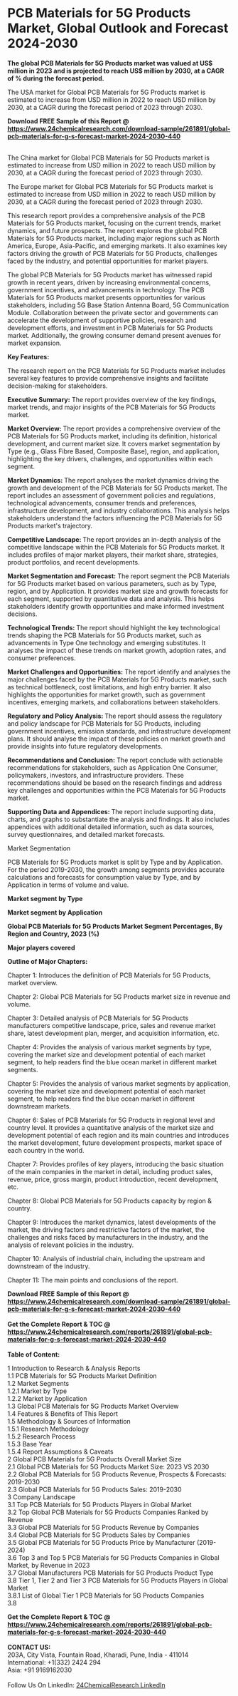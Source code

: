 <h1>PCB Materials for 5G Products Market, Global Outlook and Forecast 2024-2030</h1><p><strong>The global PCB Materials for 5G Products market was valued at US$ million in 2023 and is projected to reach US$ million by 2030, at a CAGR of % during the forecast period.</strong></p><p>
</p><p>The USA market for Global PCB Materials for 5G Products market is estimated to increase from USD million in 2022 to reach USD million by 2030, at a CAGR during the forecast period of 2023 through 2030.</p><div><b>Download FREE Sample of this Report @ 
            <a href="https://www.24chemicalresearch.com/download-sample/261891/global-pcb-materials-for-g-s-forecast-market-2024-2030-440">
            https://www.24chemicalresearch.com/download-sample/261891/global-pcb-materials-for-g-s-forecast-market-2024-2030-440</a></b></div><br><p>
</p><p>The China market for Global PCB Materials for 5G Products market is estimated to increase from USD million in 2022 to reach USD million by 2030, at a CAGR during the forecast period of 2023 through 2030.</p><p>
</p><p>The Europe market for Global PCB Materials for 5G Products market is estimated to increase from USD million in 2022 to reach USD million by 2030, at a CAGR during the forecast period of 2023 through 2030.</p><p>
</p><p>This research report provides a comprehensive analysis of the PCB Materials for 5G Products market, focusing on the current trends, market dynamics, and future prospects. The report explores the global PCB Materials for 5G Products market, including major regions such as North America, Europe, Asia-Pacific, and emerging markets. It also examines key factors driving the growth of PCB Materials for 5G Products, challenges faced by the industry, and potential opportunities for market players.</p><p>
The global PCB Materials for 5G Products market has witnessed rapid growth in recent years, driven by increasing environmental concerns, government incentives, and advancements in technology. The PCB Materials for 5G Products market presents opportunities for various stakeholders, including 5G Base Station Antenna Board, 5G Communication Module. Collaboration between the private sector and governments can accelerate the development of supportive policies, research and development efforts, and investment in PCB Materials for 5G Products market. Additionally, the growing consumer demand present avenues for market expansion.</p><p>
<strong>Key Features:</strong></p><p>
The research report on the PCB Materials for 5G Products market includes several key features to provide comprehensive insights and facilitate decision-making for stakeholders.</p><p>
<strong>Executive Summary:</strong> The report provides overview of the key findings, market trends, and major insights of the PCB Materials for 5G Products market.</p><p>
<strong>Market Overview: </strong>The report provides a comprehensive overview of the PCB Materials for 5G Products market, including its definition, historical development, and current market size. It covers market segmentation by Type (e.g., Glass Fibre Based, Composite Base), region, and application, highlighting the key drivers, challenges, and opportunities within each segment.</p><p>
<strong>Market Dynamics: </strong>The report analyses the market dynamics driving the growth and development of the PCB Materials for 5G Products market. The report includes an assessment of government policies and regulations, technological advancements, consumer trends and preferences, infrastructure development, and industry collaborations. This analysis helps stakeholders understand the factors influencing the PCB Materials for 5G Products market's trajectory.</p><p>
<strong>Competitive Landscape: </strong>The report provides an in-depth analysis of the competitive landscape within the PCB Materials for 5G Products market. It includes profiles of major market players, their market share, strategies, product portfolios, and recent developments.</p><p>
<strong>Market Segmentation and Forecast:</strong> The report segment the PCB Materials for 5G Products market based on various parameters, such as by Type, region, and by Application. It provides market size and growth forecasts for each segment, supported by quantitative data and analysis. This helps stakeholders identify growth opportunities and make informed investment decisions.</p><p>
<strong>Technological Trends: </strong>The report should highlight the key technological trends shaping the PCB Materials for 5G Products market, such as advancements in Type One technology and emerging substitutes. It analyses the impact of these trends on market growth, adoption rates, and consumer preferences.</p><p>
<strong>Market Challenges and Opportunities:</strong> The report identify and analyses the major challenges faced by the PCB Materials for 5G Products market, such as technical bottleneck, cost limitations, and high entry barrier. It also highlights the opportunities for market growth, such as government incentives, emerging markets, and collaborations between stakeholders.</p><p>
<strong>Regulatory and Policy Analysis: </strong>The report should assess the regulatory and policy landscape for PCB Materials for 5G Products, including government incentives, emission standards, and infrastructure development plans. It should analyse the impact of these policies on market growth and provide insights into future regulatory developments.</p><p>
<strong>Recommendations and Conclusion:</strong> The report conclude with actionable recommendations for stakeholders, such as Application One Consumer, policymakers, investors, and infrastructure providers. These recommendations should be based on the research findings and address key challenges and opportunities within the PCB Materials for 5G Products market.</p><p>
<strong>Supporting Data and Appendices: </strong>The report include supporting data, charts, and graphs to substantiate the analysis and findings. It also includes appendices with additional detailed information, such as data sources, survey questionnaires, and detailed market forecasts.</p><p>
Market Segmentation</p><p>
PCB Materials for 5G Products market is split by Type and by Application. For the period 2019-2030, the growth among segments provides accurate calculations and forecasts for consumption value by Type, and by Application in terms of volume and value.</p><p>
<strong>Market segment by Type</strong></p><p>
</p><p>
</p><p><strong>Market segment by Application</strong></p><p>
</p><p>
</p><p><strong>Global PCB Materials for 5G Products Market Segment Percentages, By Region and Country, 2023 (%)</strong></p><p>
</p><p>
</p><p><strong>Major players covered</strong></p><p>
</p><p>
</p><p><strong>Outline of Major Chapters:</strong></p><p>
Chapter 1: Introduces the definition of PCB Materials for 5G Products, market overview.</p><p>
Chapter 2: Global PCB Materials for 5G Products market size in revenue and volume.</p><p>
Chapter 3: Detailed analysis of PCB Materials for 5G Products manufacturers competitive landscape, price, sales and revenue market share, latest development plan, merger, and acquisition information, etc.</p><p>
Chapter 4: Provides the analysis of various market segments by type, covering the market size and development potential of each market segment, to help readers find the blue ocean market in different market segments.</p><p>
Chapter 5: Provides the analysis of various market segments by application, covering the market size and development potential of each market segment, to help readers find the blue ocean market in different downstream markets.</p><p>
Chapter 6: Sales of PCB Materials for 5G Products in regional level and country level. It provides a quantitative analysis of the market size and development potential of each region and its main countries and introduces the market development, future development prospects, market space of each country in the world.</p><p>
Chapter 7: Provides profiles of key players, introducing the basic situation of the main companies in the market in detail, including product sales, revenue, price, gross margin, product introduction, recent development, etc.</p><p>
Chapter 8: Global PCB Materials for 5G Products capacity by region &amp; country.</p><p>
Chapter 9: Introduces the market dynamics, latest developments of the market, the driving factors and restrictive factors of the market, the challenges and risks faced by manufacturers in the industry, and the analysis of relevant policies in the industry.</p><p>
Chapter 10: Analysis of industrial chain, including the upstream and downstream of the industry.</p><p>
Chapter 11: The main points and conclusions of the report.</p><div><b>Download FREE Sample of this Report @ 
            <a href="https://www.24chemicalresearch.com/download-sample/261891/global-pcb-materials-for-g-s-forecast-market-2024-2030-440">
            https://www.24chemicalresearch.com/download-sample/261891/global-pcb-materials-for-g-s-forecast-market-2024-2030-440</a></b></div><br><div><b>Get the Complete Report & TOC @ 
            <a href="https://www.24chemicalresearch.com/reports/261891/global-pcb-materials-for-g-s-forecast-market-2024-2030-440">
            https://www.24chemicalresearch.com/reports/261891/global-pcb-materials-for-g-s-forecast-market-2024-2030-440</a></b></div><br>
            <b>Table of Content:</b><p>1 Introduction to Research & Analysis Reports<br />
    1.1 PCB Materials for 5G Products Market Definition<br />
    1.2 Market Segments<br />
        1.2.1 Market by Type<br />
        1.2.2 Market by Application<br />
    1.3 Global PCB Materials for 5G Products Market Overview<br />
    1.4 Features & Benefits of This Report<br />
    1.5 Methodology & Sources of Information<br />
        1.5.1 Research Methodology<br />
        1.5.2 Research Process<br />
        1.5.3 Base Year<br />
        1.5.4 Report Assumptions & Caveats<br />
2 Global PCB Materials for 5G Products Overall Market Size<br />
    2.1 Global PCB Materials for 5G Products Market Size: 2023 VS 2030<br />
    2.2 Global PCB Materials for 5G Products Revenue, Prospects & Forecasts: 2019-2030<br />
    2.3 Global PCB Materials for 5G Products Sales: 2019-2030<br />
3 Company Landscape<br />
    3.1 Top PCB Materials for 5G Products Players in Global Market<br />
    3.2 Top Global PCB Materials for 5G Products Companies Ranked by Revenue<br />
    3.3 Global PCB Materials for 5G Products Revenue by Companies<br />
    3.4 Global PCB Materials for 5G Products Sales by Companies<br />
    3.5 Global PCB Materials for 5G Products Price by Manufacturer (2019-2024)<br />
    3.6 Top 3 and Top 5 PCB Materials for 5G Products Companies in Global Market, by Revenue in 2023<br />
    3.7 Global Manufacturers PCB Materials for 5G Products Product Type<br />
    3.8 Tier 1, Tier 2 and Tier 3 PCB Materials for 5G Products Players in Global Market<br />
        3.8.1 List of Global Tier 1 PCB Materials for 5G Products Companies<br />
        3.8</p><div><b>Get the Complete Report & TOC @ 
            <a href="https://www.24chemicalresearch.com/reports/261891/global-pcb-materials-for-g-s-forecast-market-2024-2030-440">
            https://www.24chemicalresearch.com/reports/261891/global-pcb-materials-for-g-s-forecast-market-2024-2030-440</a></b></div><br><b>CONTACT US:</b><br>
            203A, City Vista, Fountain Road, Kharadi, Pune, India - 411014<br>
            International: +1(332) 2424 294<br>
            Asia: +91 9169162030 <br><br>
            Follow Us On LinkedIn: <a href="https://www.linkedin.com/company/24chemicalresearch/">24ChemicalResearch LinkedIn</a>